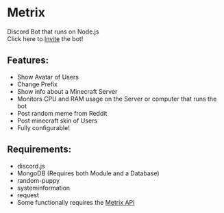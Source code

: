 # Metrix
Discord Bot that runs on Node.js <br/>
Click here to [Invite][metrix-invite] the bot!
## Features: 
 *  Show Avatar of Users 
 *  Change Prefix
 *  Show info about a Minecraft Server
 *  Monitors CPU and RAM usage on the Server or computer that runs the bot
 *  Post random meme from Reddit
 *  Post minecraft skin of Users
 *  Fully configurable!
  
## Requirements:
 *  discord.js
 *  MongoDB (Requires both Module and a Database)
 *  random-puppy
 *  systeminformation
 *  request
 *  Some functionally requires the [Metrix API][metrix-api]

 [metrix-api]: https://github.com/ZaxmkE/metrix-api
 [metrix-invite]: https://discord.com/api/oauth2/authorize?client_id=694476852282130455&permissions=8&scope=bot
